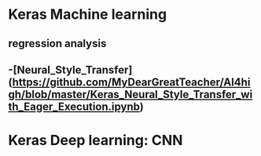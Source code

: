 # Keras Machine learning

## regression analysis
-[Neural_Style_Transfer] (https://github.com/MyDearGreatTeacher/AI4high/blob/master/Keras_Neural_Style_Transfer_with_Eager_Execution.ipynb)
-

# Keras Deep learning: CNN

